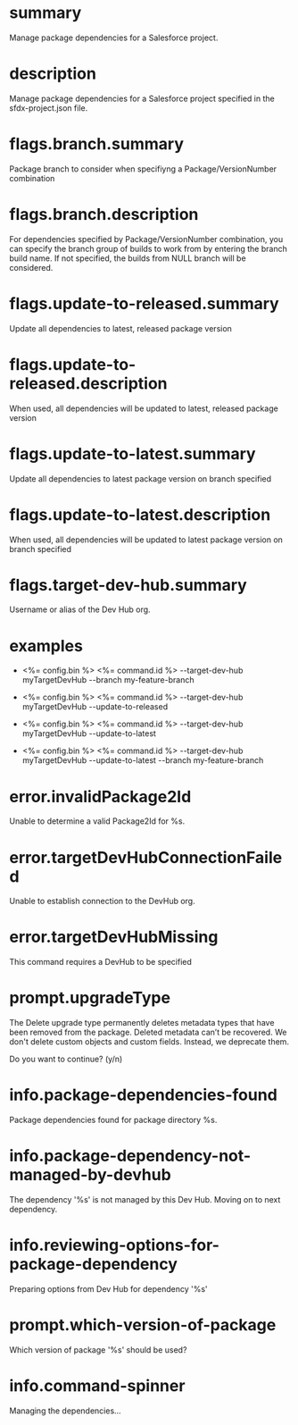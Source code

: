 # summary

Manage package dependencies for a Salesforce project.

# description

Manage package dependencies for a Salesforce project specified in the sfdx-project.json file.

# flags.branch.summary

Package branch to consider when specifiyng a Package/VersionNumber combination

# flags.branch.description

For dependencies specified by Package/VersionNumber combination, you can specify the branch group of builds to work from by entering the branch build name. If not specified, the builds from NULL branch will be considered.

# flags.update-to-released.summary

Update all dependencies to latest, released package version

# flags.update-to-released.description

When used, all dependencies will be updated to latest, released package version

# flags.update-to-latest.summary

Update all dependencies to latest package version on branch specified

# flags.update-to-latest.description

When used, all dependencies will be updated to latest package version on branch specified

# flags.target-dev-hub.summary

Username or alias of the Dev Hub org.

# examples

- <%= config.bin %> <%= command.id %> --target-dev-hub myTargetDevHub --branch my-feature-branch

- <%= config.bin %> <%= command.id %> --target-dev-hub myTargetDevHub --update-to-released

- <%= config.bin %> <%= command.id %> --target-dev-hub myTargetDevHub --update-to-latest

- <%= config.bin %> <%= command.id %> --target-dev-hub myTargetDevHub --update-to-latest --branch my-feature-branch

# error.invalidPackage2Id

Unable to determine a valid Package2Id for %s.

# error.targetDevHubConnectionFailed

Unable to establish connection to the DevHub org.

# error.targetDevHubMissing

This command requires a DevHub to be specified

# prompt.upgradeType

The Delete upgrade type permanently deletes metadata types that have been removed from the package. Deleted metadata can’t be recovered. We don't delete custom objects and custom fields. Instead, we deprecate them.

Do you want to continue? (y/n)

# info.package-dependencies-found 

Package dependencies found for package directory %s.

# info.package-dependency-not-managed-by-devhub

The dependency '%s' is not managed by this Dev Hub.  Moving on to next dependency.

# info.reviewing-options-for-package-dependency

Preparing options from Dev Hub for dependency '%s'

# prompt.which-version-of-package

Which version of package '%s' should be used?

# info.command-spinner

Managing the dependencies...